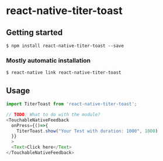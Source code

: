 # react-native-titer-toast

## Getting started

`$ npm install react-native-titer-toast --save`

### Mostly automatic installation

`$ react-native link react-native-titer-toast`

## Usage
```javascript
import TiterToast from 'react-native-titer-toast';

// TODO: What to do with the module?
<TouchableNativeFeedback
  onPress={()=>{
    TiterToast.show("Your Test with duration: 1000", 1000)
  }}
  >
  <Text>Click here</Text>
</TouchableNativeFeedback>
```
